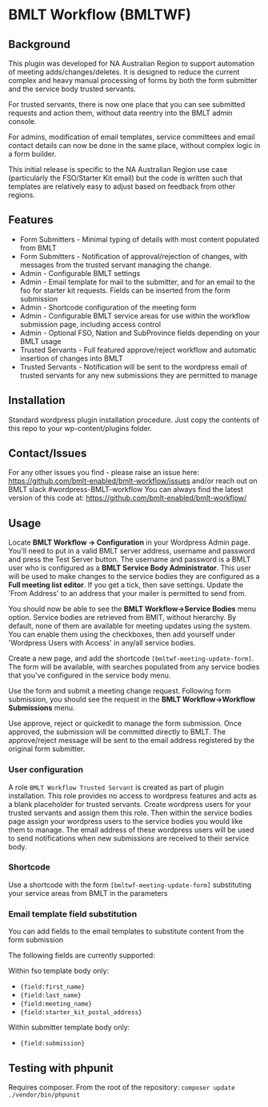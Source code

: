 # BMLT Workflow (BMLTWF)

## Background
This plugin was developed for NA Australian Region to support automation of meeting adds/changes/deletes.
It is designed to reduce the current complex and heavy manual processing of forms by both the form submitter and the service body trusted servants.

For trusted servants, there is now one place that you can see submitted requests and action them, without data reentry into the BMLT admin console.

For admins, modification of email templates, service committees and email contact details can now be done in the same place, without complex logic in a form builder.

This initial release is specific to the NA Australian Region use case (particularly the FSO/Starter Kit email) but the code is written such that templates are relatively easy to adjust based on feedback from other regions.

## Features
- Form Submitters - Minimal typing of details with most content populated from BMLT
- Form Submitters - Notification of approval/rejection of changes, with messages from the trusted servant managing the change.
- Admin - Configurable BMLT settings
- Admin - Email template for mail to the submitter, and for an email to the fso for starter kit requests. Fields can be inserted from the form submission
- Admin - Shortcode configuration of the meeting form
- Admin - Configurable BMLT service areas for use within the workflow submission page, including access control
- Admin - Optional FSO, Nation and SubProvince fields depending on your BMLT usage
- Trusted Servants - Full featured approve/reject workflow and automatic insertion of changes into BMLT
- Trusted Servants - Notification will be sent to the wordpress email of trusted servants for any new submissions they are permitted to manage
## Installation
Standard wordpress plugin installation procedure. Just copy the contents of this repo to your wp-content/plugins folder.

## Contact/Issues
For any other issues you find - please raise an issue here: https://github.com/bmlt-enabled/bmlt-workflow/issues and/or reach out on BMLT slack #wordpress-BMLT-workflow
You can always find the latest version of this code at: https://github.com/bmlt-enabled/bmlt-workflow/

## Usage
Locate **BMLT Workflow -> Configuration** in your Wordpress Admin page. You'll need to put in a valid BMLT server address, username and password and press the Test Server button.
The username and password is a BMLT user who is configured as a **BMLT Service Body Administrator**. This user will be used to make changes to the service bodies they are configured as a **Full meeting list editor**. 
If you get a tick, then save settings. Update the 'From Address' to an address that your mailer is permitted to send from.

You should now be able to see the **BMLT Workflow->Service Bodies** menu option. Service bodies are retrieved from BMlT, without hierarchy. By default, none of them are available for meeting updates using the system. You can enable them using the checkboxes, then add yourself under 'Wordpress Users with Access' in any/all service bodies.

Create a new page, and add the shortcode `[bmltwf-meeting-update-form]`.  The form will be available, with searches populated from any service bodies that you've configured in the service body menu. 

Use the form and submit a meeting change request. Following form submission, you should see the request in the **BMLT Workflow->Workflow Submissions** menu.

Use approve, reject or quickedit to manage the form submission. Once approved, the submission will be committed directly to BMLT. The approve/reject message will be sent to the email address registered by the original form submitter.

### User configuration
A role `BMLT Workflow Trusted Servant` is created as part of plugin installation. This role provides no access to wordpress features and acts as a blank placeholder for trusted servants.
Create wordpress users for your trusted servants and assign them this role. Then within the service bodies page assign your wordpress users to the service bodies you would like them to manage.
The email address of these wordpress users will be used to send notifications when new submissions are received to their service body.
### Shortcode
Use a shortcode with the form `[bmltwf-meeting-update-form]` substituting your service areas from BMLT in the parameters

### Email template field substitution
You can add fields to the email templates to substitute content from the form submission

The following fields are currently supported:

Within fso template body only:
- `{field:first_name}`
- `{field:last_name}`
- `{field:meeting_name}`
- `{field:starter_kit_postal_address}`

Within submitter template body only:
- `{field:submission}`
## Testing with phpunit
Requires composer. From the root of the repository:
```composer update```
```./vendor/bin/phpunit```

